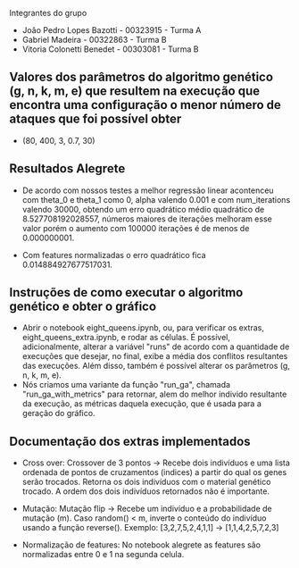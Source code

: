 Integrantes do grupo

- João Pedro Lopes Bazotti - 00323915 - Turma A
- Gabriel Madeira - 00322863 - Turma B
- Vitoria Colonetti Benedet - 00303081 - Turma B

## Valores dos parâmetros do algoritmo genético (g, n, k, m, e) que resultem na execução que encontra uma configuração o menor número de ataques que foi possível obter

- (80, 400, 3, 0.7, 30)

## Resultados Alegrete

- De acordo com nossos testes a melhor regressão linear acontenceu com theta_0 e theta_1 como 0, alpha valendo 0.001 e com num_iterations valendo 30000, obtendo um erro quadrático médio quadrático de 8.527708192028557, números maiores de iterações melhoram esse valor porém o aumento com 100000 iterações é de menos de 0.000000001.

- Com features normalizadas o erro quadrático fica 0.014884927677517031.

## Instruções de como executar o algoritmo genético e obter o gráfico

- Abrir o notebook eight_queens.ipynb, ou, para verificar os extras, eight_queens_extra.ipynb, e rodar as células. É possível, adicionalmente, alterar a variável "runs" de acordo com a quantidade de execuções que desejar, no final, exibe a média dos conflitos resultantes das execuções. Além disso, também é possível alterar os parâmetros (g, n, k, m, e).
- Nós criamos uma variante da função "run_ga", chamada "run_ga_with_metrics" para retornar, alem do melhor individo resultante da execução, as métricas daquela execução, que é usada para a geração do gráfico.

## Documentação dos extras implementados

- Cross over: Crossover de 3 pontos -> Recebe dois indivíduos e uma lista ordenada de pontos de cruzamentos (indices) a partir do qual os genes serão trocados.
  Retorna os dois indivíduos com o material genético trocado. A ordem dos dois indivíduos retornados não é importante.

- Mutação: Mutação flip -> Recebe um indivíduo e a probabilidade de mutação (m). Caso random() < m, inverte o conteúdo do indivíduo usando a função reverse(). Exemplo: [3,2,7,5,2,4,1,1] -> [1,1,4,2,5,7,2,3]

- Normalização de features: No notebook alegrete as features são normalizadas entre 0 e 1 na segunda celula.
